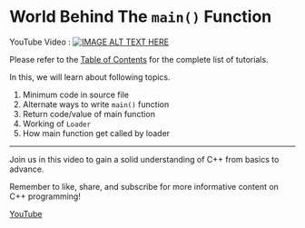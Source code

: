 # World Behind The `main()` Function

YouTube Video : 
[![IMAGE ALT TEXT HERE](https://img.youtube.com/vi/AFcAmMxivHk/hqdefault.jpg)](https://youtu.be/AFcAmMxivHk)


Please refer to the [Table of Contents](../README.md) for the complete list of tutorials.

In this, we will learn about following topics.

1. Minimum code in source file
2. Alternate ways to write `main()` function
3. Return code/value of main function
4. Working of `Loader`
5. How main function get called by loader

<hr>

Join us in this video to gain a solid understanding of C++ from basics to advance.

Remember to like, share, and subscribe for more informative content on C++ programming!

[YouTube](https://www.youtube.com/@raj_soni03)
